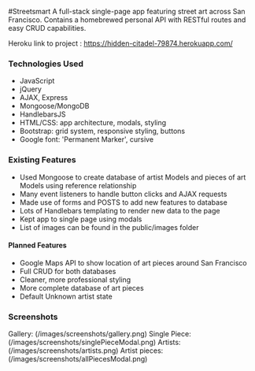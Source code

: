 #Streetsmart
A full-stack single-page app featuring street art across San Francisco. Contains a homebrewed personal API with RESTful routes and easy CRUD capabilities. 

Heroku link to project : <https://hidden-citadel-79874.herokuapp.com/>

### Technologies Used
* JavaScript
* jQuery
* AJAX, Express
* Mongoose/MongoDB
* HandlebarsJS
* HTML/CSS: app architecture, modals, styling
* Bootstrap: grid system, responsive styling, buttons
* Google font: 'Permanent Marker', cursive

### Existing Features
+ Used Mongoose to create database of artist Models and pieces of art Models using reference relationship
+ Many event listeners to handle button clicks and AJAX requests
+ Made use of forms and POSTS to add new features to database
+ Lots of Handlebars templating to render new data to the page
+ Kept app to single page using modals
+ List of images can be found in the public/images folder

#### Planned Features
- Google Maps API to show location of art pieces around San Francisco
- Full CRUD for both databases
- Cleaner, more professional styling
- More complete database of art pieces
- Default Unknown artist state

### Screenshots

Gallery: (/images/screenshots/gallery.png)
Single Piece: (/images/screenshots/singlePieceModal.png)
Artists: (/images/screenshots/artists.png)
Artist pieces: (/images/screenshots/allPiecesModal.png)

